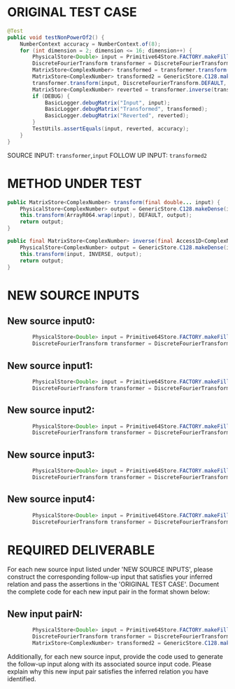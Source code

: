 # ORIGINAL TEST CASE
```java
@Test
public void testNonPowerOf2() {
    NumberContext accuracy = NumberContext.of(8);
    for (int dimension = 2; dimension <= 16; dimension++) {
        PhysicalStore<Double> input = Primitive64Store.FACTORY.makeFilled(dimension, 1, Uniform.of(-2, 4));
        DiscreteFourierTransform transformer = DiscreteFourierTransform.newInstance(dimension);
        MatrixStore<ComplexNumber> transformed = transformer.transform(input);
        MatrixStore<ComplexNumber> transformed2 = GenericStore.C128.makeDense(input.size(), 1);
        transformer.transform(input, DiscreteFourierTransform.DEFAULT, (PhysicalStore<ComplexNumber>) transformed2);
        MatrixStore<ComplexNumber> reverted = transformer.inverse(transformed2);
        if (DEBUG) {
            BasicLogger.debugMatrix("Input", input);
            BasicLogger.debugMatrix("Transformed", transformed);
            BasicLogger.debugMatrix("Reverted", reverted);
        }
        TestUtils.assertEquals(input, reverted, accuracy);
    }
}

```
SOURCE INPUT: `transformer`,`input`
FOLLOW UP INPUT: `transformed2`


# METHOD UNDER TEST
```java
public MatrixStore<ComplexNumber> transform(final double... input) {
    PhysicalStore<ComplexNumber> output = GenericStore.C128.makeDense(input.length, 1);
    this.transform(ArrayR064.wrap(input), DEFAULT, output);
    return output;
}

public final MatrixStore<ComplexNumber> inverse(final Access1D<ComplexNumber> input) {
    PhysicalStore<ComplexNumber> output = GenericStore.C128.makeDense(input.size(), 1);
    this.transform(input, INVERSE, output);
    return output;
}

```


# NEW SOURCE INPUTS
## New source input0:
```java
        PhysicalStore<Double> input = Primitive64Store.FACTORY.makeFilled(5, 1, Uniform.of(-10, 10));
        DiscreteFourierTransform transformer = DiscreteFourierTransform.newInstance(5);
```

## New source input1:
```java
        PhysicalStore<Double> input = Primitive64Store.FACTORY.makeFilled(8, 1, Uniform.of(-100, 100));
        DiscreteFourierTransform transformer = DiscreteFourierTransform.newInstance(8);
```

## New source input2:
```java
        PhysicalStore<Double> input = Primitive64Store.FACTORY.makeFilled(11, 1, Uniform.of(-1, 1));
        DiscreteFourierTransform transformer = DiscreteFourierTransform.newInstance(11);
```

## New source input3:
```java
        PhysicalStore<Double> input = Primitive64Store.FACTORY.makeFilled(1, 1, Uniform.of(-5, 5));
        DiscreteFourierTransform transformer = DiscreteFourierTransform.newInstance(1);
```

## New source input4:
```java
        PhysicalStore<Double> input = Primitive64Store.FACTORY.makeFilled(15, 1, Uniform.of(-50, 50));
        DiscreteFourierTransform transformer = DiscreteFourierTransform.newInstance(15);
```



# REQUIRED DELIVERABLE
For each new source input listed under 'NEW SOURCE INPUTS', please construct the corresponding follow-up input that satisfies your inferred relation and pass the assertions in the 'ORIGINAL TEST CASE'. Document the complete code for each new input pair in the format shown below:
## New input pairN:
```java
        PhysicalStore<Double> input = Primitive64Store.FACTORY.makeFilled(dimension, 1, Uniform.of(-2, 4));
        DiscreteFourierTransform transformer = DiscreteFourierTransform.newInstance(dimension);
        MatrixStore<ComplexNumber> transformed2 = GenericStore.C128.makeDense(input.size(), 1);
```

Additionally, for each new source input, provide the code used to generate the follow-up input along with its associated source input code. Please explain why this new input pair satisfies the inferred relation you have identified.
